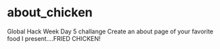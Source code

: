 # about_chicken
Global Hack Week Day 5 challange
Create an about page of your favorite food
I present....FRIED CHICKEN! 
